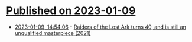# [Published on 2023-01-09](index.md)

* [2023-01-09, 14:54:06](https://news.ycombinator.com/item?id=34310978) - [Raiders of the Lost Ark turns 40, and is still an unqualified masterpiece (2021)](https://arstechnica.com/gaming/2021/06/raiders-of-the-lost-ark-turns-40-and-its-still-an-unqualified-masterpiece/)
